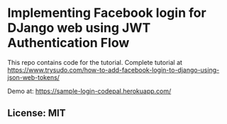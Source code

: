 # Implementing Facebook login for DJango web using JWT Authentication Flow

This repo contains code for the tutorial. Complete tutorial at https://www.trysudo.com/how-to-add-facebook-login-to-django-using-json-web-tokens/

Demo at: https://sample-login-codepal.herokuapp.com/


## License: MIT


